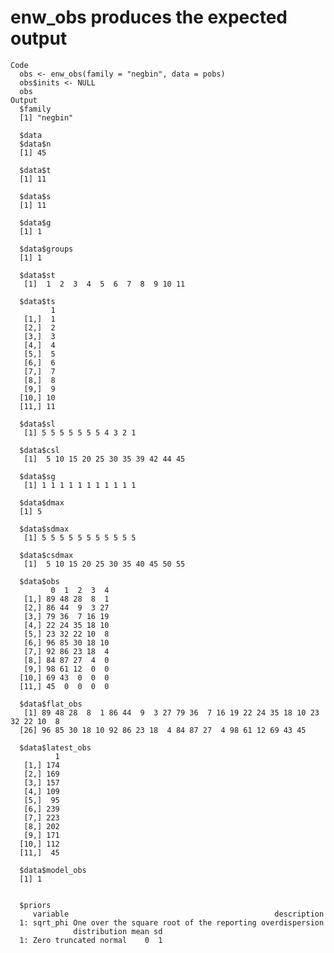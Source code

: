 # enw_obs produces the expected output

    Code
      obs <- enw_obs(family = "negbin", data = pobs)
      obs$inits <- NULL
      obs
    Output
      $family
      [1] "negbin"
      
      $data
      $data$n
      [1] 45
      
      $data$t
      [1] 11
      
      $data$s
      [1] 11
      
      $data$g
      [1] 1
      
      $data$groups
      [1] 1
      
      $data$st
       [1]  1  2  3  4  5  6  7  8  9 10 11
      
      $data$ts
             1
       [1,]  1
       [2,]  2
       [3,]  3
       [4,]  4
       [5,]  5
       [6,]  6
       [7,]  7
       [8,]  8
       [9,]  9
      [10,] 10
      [11,] 11
      
      $data$sl
       [1] 5 5 5 5 5 5 5 4 3 2 1
      
      $data$csl
       [1]  5 10 15 20 25 30 35 39 42 44 45
      
      $data$sg
       [1] 1 1 1 1 1 1 1 1 1 1 1
      
      $data$dmax
      [1] 5
      
      $data$sdmax
       [1] 5 5 5 5 5 5 5 5 5 5 5
      
      $data$csdmax
       [1]  5 10 15 20 25 30 35 40 45 50 55
      
      $data$obs
             0  1  2  3  4
       [1,] 89 48 28  8  1
       [2,] 86 44  9  3 27
       [3,] 79 36  7 16 19
       [4,] 22 24 35 18 10
       [5,] 23 32 22 10  8
       [6,] 96 85 30 18 10
       [7,] 92 86 23 18  4
       [8,] 84 87 27  4  0
       [9,] 98 61 12  0  0
      [10,] 69 43  0  0  0
      [11,] 45  0  0  0  0
      
      $data$flat_obs
       [1] 89 48 28  8  1 86 44  9  3 27 79 36  7 16 19 22 24 35 18 10 23 32 22 10  8
      [26] 96 85 30 18 10 92 86 23 18  4 84 87 27  4 98 61 12 69 43 45
      
      $data$latest_obs
              1
       [1,] 174
       [2,] 169
       [3,] 157
       [4,] 109
       [5,]  95
       [6,] 239
       [7,] 223
       [8,] 202
       [9,] 171
      [10,] 112
      [11,]  45
      
      $data$model_obs
      [1] 1
      
      
      $priors
         variable                                              description
      1: sqrt_phi One over the square root of the reporting overdispersion
                  distribution mean sd
      1: Zero truncated normal    0  1
      
